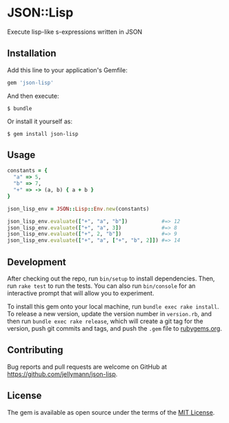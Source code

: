 # JSON::Lisp

Execute lisp-like s-expressions written in JSON

## Installation

Add this line to your application's Gemfile:

```ruby
gem 'json-lisp'
```

And then execute:

    $ bundle

Or install it yourself as:

    $ gem install json-lisp

## Usage

```ruby
constants = {
  "a" => 5,
  "b" => 7,
  "+" => -> (a, b) { a + b }
}

json_lisp_env = JSON::Lisp::Env.new(constants)

json_lisp_env.evaluate(["+", "a", "b"])           #=> 12
json_lisp_env.evaluate(["+", "a", 3])             #=> 8
json_lisp_env.evaluate(["+", 2, "b"])             #=> 9
json_lisp_env.evaluate(["+", "a", ["+", "b", 2]]) #=> 14
```

## Development

After checking out the repo, run `bin/setup` to install dependencies. Then, run `rake test` to run the tests. You can also run `bin/console` for an interactive prompt that will allow you to experiment.

To install this gem onto your local machine, run `bundle exec rake install`. To release a new version, update the version number in `version.rb`, and then run `bundle exec rake release`, which will create a git tag for the version, push git commits and tags, and push the `.gem` file to [rubygems.org](https://rubygems.org).

## Contributing

Bug reports and pull requests are welcome on GitHub at https://github.com/jellymann/json-lisp.

## License

The gem is available as open source under the terms of the [MIT License](https://opensource.org/licenses/MIT).
